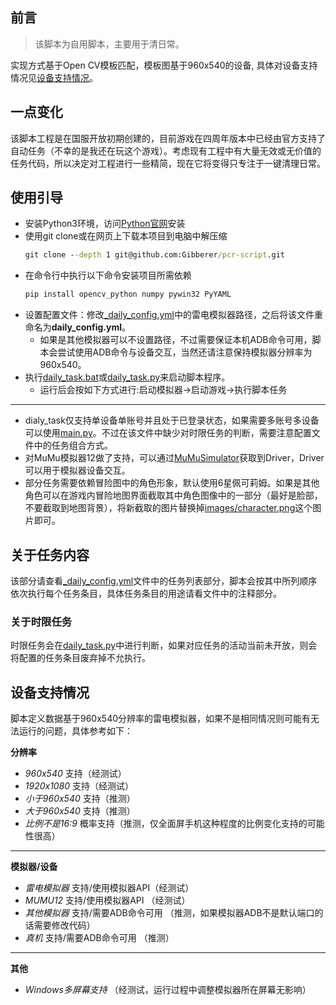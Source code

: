 ## 前言
> 该脚本为自用脚本，主要用于清日常。

实现方式基于Open CV模板匹配，模板图基于960x540的设备, 具体对设备支持情况见[设备支持情况](#设备支持情况)。

## 一点变化
该脚本工程是在国服开放初期创建的，目前游戏在四周年版本中已经由官方支持了自动任务（不幸的是我还在玩这个游戏）。考虑现有工程中有大量无效或无价值的任务代码，所以决定对工程进行一些精简，现在它将变得只专注于一键清理日常。

## 使用引导

* 安装Python3环境，访问[Python官网](https://www.python.org/)安装
* 使用git clone或在网页上下载本项目到电脑中解压缩
  ```cmd
  git clone --depth 1 git@github.com:Gibberer/pcr-script.git
  ```
* 在命令行中执行以下命令安装项目所需依赖
  ```cmd
  pip install opencv_python numpy pywin32 PyYAML
  ```
* 设置配置文件：修改[_daily_config.yml](_daily_config.yml)中的雷电模拟器路径，之后将该文件重命名为**daily_config.yml**。
  * 如果是其他模拟器可以不设置路径，不过需要保证本机ADB命令可用，脚本会尝试使用ADB命令与设备交互，当然还请注意保持模拟器分辨率为960x540。
* 执行[daily_task.bat](daily_task.bat)或[daily_task.py](daily_task.py)来启动脚本程序。
  * 运行后会按如下方式进行:启动模拟器->启动游戏->执行脚本任务
---
* dialy_task仅支持单设备单账号并且处于已登录状态，如果需要多账号多设备可以使用[main.py](main.py)。不过在该文件中缺少对时限任务的判断，需要注意配置文件中的任务组合方式。
* 对MuMu模拟器12做了支持，可以通过[MuMuSimulator](pcrscript/simulator.py#L63)获取到Driver，Driver可以用于模拟器设备交互。
* 部分任务需要依赖冒险图中的角色形象，默认使用6星佩可莉姆。如果是其他角色可以在游戏内冒险地图界面截取其中角色图像中的一部分（最好是脸部，不要截取到地图背景），将新截取的图片替换掉[images/character.png](images/character.png)这个图片即可。

## 关于任务内容

该部分请查看[_daily_config.yml](_daily_config.yml)文件中的任务列表部分，脚本会按其中所列顺序依次执行每个任务条目，具体任务条目的用途请看文件中的注释部分。

### 关于时限任务

时限任务会在[daily_task.py](daily_task.py)中进行判断，如果对应任务的活动当前未开放，则会将配置的任务条目废弃掉不允执行。

## 设备支持情况

脚本定义数据基于960x540分辨率的雷电模拟器，如果不是相同情况则可能有无法运行的问题，具体参考如下：

**分辨率**
* *960x540* 支持（经测试）
* *1920x1080* 支持（经测试）
* *小于960x540* 支持（推测）
* *大于960x540* 支持（推测）
* *比例不是16:9* 概率支持（推测，仅全面屏手机这种程度的比例变化支持的可能性很高）
---
**模拟器/设备**
* *雷电模拟器* 支持/使用模拟器API（经测试）
* *MUMU12* 支持/使用模拟器API （经测试）
* *其他模拟器* 支持/需要ADB命令可用 （推测，如果模拟器ADB不是默认端口的话需要修改代码）
* *真机* 支持/需要ADB命令可用 （推测）
---
**其他**
* *Windows多屏幕支持* （经测试，运行过程中调整模拟器所在屏幕无影响）

